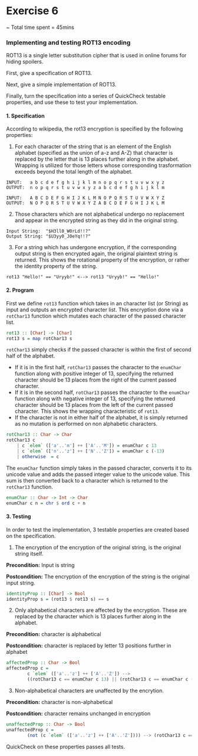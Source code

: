 # Exercise 6

~ Total time spent = 45mins
### Implementing and testing ROT13 encoding ###

ROT13 is a single letter substitution cipher that is used in online forums for hiding spoilers.

First, give a specification of ROT13.

Next, give a simple implementation of ROT13.

Finally, turn the specification into a series of QuickCheck testable properties, and use these to test your implementation.

#### 1. Specification ####
According to wikipedia, the rot13 encryption is specified by the following properties:

1. For each character of the string that is an element of the English alphabet (specified as the union of a-z and A-Z) that character is replaced by the letter that is 13 places further along in the alphabet. Wrapping is utilized for those letters whose corresponding trasformation exceeds beyond the total length of the alphabet.

```
INPUT:   a b c d e f g h i j k l m n o p q r s t u v w x y z 
OUTPUT:  n o p q r s t u v w x y z a b c d e f g h i j k l m
```
```
INPUT:   A B C D E F G H I J K L M N O P Q R S T U V W X Y Z
OUTPUT:  N O P Q R S T U V W X Y Z A B C D E F G H I J K L M
```
2. Those characters which are not alphabetical undergo no replacement and appear in the encrypted string as they did in the original string.

```
Input String:  "$H3ll0_W0rLd!!?"
Output String: "$U3yy0_J0eYq!!?"
```
3. For a string which has undergone encryption, if the corresponding output string is then encrypted again, the original plaintext string is returned. This shows the rotational property of the encryption, or rather the identity property of the string.

```
rot13 "Hello!" == "Uryyb!" <--> rot13 "Uryyb!" == "Hello!"
````

#### 2. Program ####

First we define `rot13` function which takes in an character list (or String) as input and outputs an encrypted character list. This encryption done via a `rotChar13` function which mutates each character of the passed character list.

```haskell
rot13 :: [Char] -> [Char]
rot13 s = map rotChar13 s
```

`rotChar13` simply checks if the passed character is within the first of second half of the alphabet.
* If it is in the first half, `rotChar13` passes the character to the `enumChar` function along with positive integer of 13, specifying the returned character should be 13 places from the right of the current passed character.
* If it is in the second half, `rotChar13` passes the character to the `enumChar` function along with negative integer of 13, specifying the returned character should be 13 places from the left of the current passed character. This shows the wrapping characteristic of `rot13`.
* If the character is not in either half of the alphabet, it is simply returned as no mutation is performed on non alphabetic characters.
```haskell
rotChar13 :: Char -> Char
rotChar13 c
    | c `elem` (['a'..'m'] ++ ['A'..'M']) = enumChar c 13
    | c `elem` (['n'..'z'] ++ ['N'..'Z']) = enumChar c (-13)
    | otherwise  = c
```

The `enumChar` function simply takes in the passed character, converts it to its unicode value and adds the passed integer value to the unicode value. This sum is then converted back to a character which is returned to the `rotChar13` function.

```haskell
enumChar :: Char -> Int -> Char
enumChar c n = chr $ ord c + n
```
#### 3. Testing ####

In order to test the implementation, 3 testable properties are created based on the specification.

1. The encryption of the encryption of the original string, is the original string itself.

**Precondition:**  Input is string

**Postcondition:** The encryption of the encryption of the string is the original input string.
```haskell
identityProp :: [Char] -> Bool
identityProp s = (rot13 $ rot13 s) == s
```
2. Only alphabetical characters are affected by the encryption. These are replaced by the character which is 13 places further along in the alphabet.

**Precondition:**  character is alphabetical

**Postcondition:** character is replaced by letter 13 positions further in alphabet
```haskell
affectedProp :: Char -> Bool
affectedProp c = 
        c `elem` (['a'..'z'] ++ ['A'..'Z']) --> 
        ((rotChar13 c == enumChar c 13) || (rotChar13 c == enumChar c (-13)))
```

3. Non-alphabetical characters are unaffected by the encrytion.

**Precondition:**  character is non-alphabetical

**Postcondition:** character remains unchanged in encryption
```haskell
unaffectedProp :: Char -> Bool
unaffectedProp c = 
        (not (c `elem` (['a'..'z'] ++ ['A'..'Z']))) --> (rotChar13 c == c)
```

QuickCheck on these properties passes all tests.

